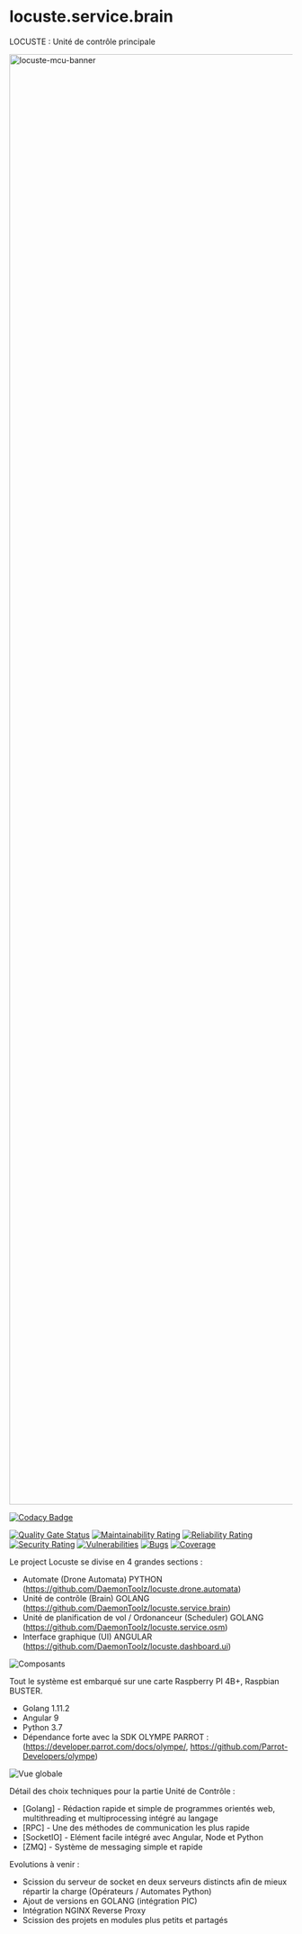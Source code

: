 # locuste.service.brain
LOCUSTE : Unité de contrôle principale

<img width="2575" alt="locuste-mcu-banner" src="https://user-images.githubusercontent.com/6602774/84285947-5a540800-ab3e-11ea-9fe2-1b9986c166b5.png">

[![Codacy Badge](https://app.codacy.com/project/badge/Grade/4d77818f7e8b4308b2ae76b581af6c07)](https://www.codacy.com/manual/axel.maciejewski/locuste.service.brain?utm_source=github.com&amp;utm_medium=referral&amp;utm_content=DaemonToolz/locuste.service.brain&amp;utm_campaign=Badge_Grade)

[![Quality Gate Status](https://sonarcloud.io/api/project_badges/measure?project=DaemonToolz_locuste.service.brain&metric=alert_status)](https://sonarcloud.io/dashboard?id=DaemonToolz_locuste.service.brain)
[![Maintainability Rating](https://sonarcloud.io/api/project_badges/measure?project=DaemonToolz_locuste.service.brain&metric=sqale_rating)](https://sonarcloud.io/dashboard?id=DaemonToolz_locuste.service.brain)
[![Reliability Rating](https://sonarcloud.io/api/project_badges/measure?project=DaemonToolz_locuste.service.brain&metric=reliability_rating)](https://sonarcloud.io/dashboard?id=DaemonToolz_locuste.service.brain)
[![Security Rating](https://sonarcloud.io/api/project_badges/measure?project=DaemonToolz_locuste.service.brain&metric=security_rating)](https://sonarcloud.io/dashboard?id=DaemonToolz_locuste.service.brain)
[![Vulnerabilities](https://sonarcloud.io/api/project_badges/measure?project=DaemonToolz_locuste.service.brain&metric=vulnerabilities)](https://sonarcloud.io/dashboard?id=DaemonToolz_locuste.service.brain)
[![Bugs](https://sonarcloud.io/api/project_badges/measure?project=DaemonToolz_locuste.service.brain&metric=bugs)](https://sonarcloud.io/dashboard?id=DaemonToolz_locuste.service.brain)
[![Coverage](https://sonarcloud.io/api/project_badges/measure?project=DaemonToolz_locuste.service.brain&metric=coverage)](https://sonarcloud.io/dashboard?id=DaemonToolz_locuste.service.brain)


Le project Locuste se divise en 4 grandes sections : 
* Automate (Drone Automata) PYTHON (https://github.com/DaemonToolz/locuste.drone.automata)
* Unité de contrôle (Brain) GOLANG (https://github.com/DaemonToolz/locuste.service.brain)
* Unité de planification de vol / Ordonanceur (Scheduler) GOLANG (https://github.com/DaemonToolz/locuste.service.osm)
* Interface graphique (UI) ANGULAR (https://github.com/DaemonToolz/locuste.dashboard.ui)

![Composants](https://user-images.githubusercontent.com/6602774/83644711-dcc65000-a5b1-11ea-8661-977931bb6a9c.png)

Tout le système est embarqué sur une carte Raspberry PI 4B+, Raspbian BUSTER.
* Golang 1.11.2
* Angular 9
* Python 3.7
* Dépendance forte avec la SDK OLYMPE PARROT : (https://developer.parrot.com/docs/olympe/, https://github.com/Parrot-Developers/olympe)


![Vue globale](https://user-images.githubusercontent.com/6602774/85581723-20562c00-b63d-11ea-8e0c-372c04aef6cd.png)


Détail des choix techniques pour la partie Unité de Contrôle :

* [Golang] - Rédaction rapide et simple de programmes orientés web, multithreading et multiprocessing intégré au langage
* [RPC] - Une des méthodes de communication les plus rapide
* [SocketIO] - Elément facile intégré avec Angular, Node et Python
* [ZMQ] - Système de messaging simple et rapide

Evolutions à venir : 
* Scission du serveur de socket en deux serveurs distincts afin de mieux répartir la charge (Opérateurs / Automates Python)
* Ajout de versions en GOLANG (intégration PIC)
* Intégration NGINX Reverse Proxy 
* Scission des projets en modules plus petits et partagés
